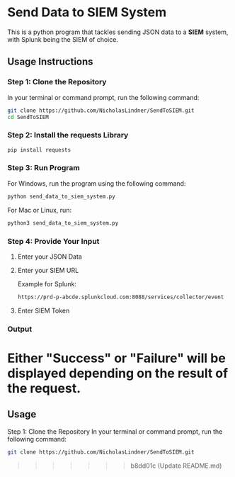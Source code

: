 # Send Data to SIEM System
This is a python program that tackles sending JSON data to a **SIEM** system, with Splunk being the SIEM of choice. 

## Usage Instructions
### Step 1: Clone the Repository
In your terminal or command prompt, run the following command:
```bash
git clone https://github.com/NicholasLindner/SendToSIEM.git
cd SendToSIEM
```

### Step 2: Install the requests Library
```bash
pip install requests
```

### Step 3: Run Program
For Windows, run the program using the following command:
```bash
python send_data_to_siem_system.py
```
For Mac or Linux, run:
```bash
python3 send_data_to_siem_system.py
```

### Step 4: Provide Your Input
1. Enter your JSON Data
2. Enter your SIEM URL


    Example for Splunk:
    ```bash
    https://prd-p-abcde.splunkcloud.com:8088/services/collector/event
    ```
3. Enter SIEM Token

### Output
Either "Success" or "Failure" will be displayed depending on the result of the request.
=======

## Usage
Step 1: Clone the Repository
In your terminal or command prompt, run the following command:
```bash
git clone https://github.com/NicholasLindner/SendToSIEM.git
```
>>>>>>> b8dd01c (Update README.md)
